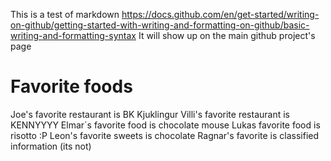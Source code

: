 This is a test of markdown
https://docs.github.com/en/get-started/writing-on-github/getting-started-with-writing-and-formatting-on-github/basic-writing-and-formatting-syntax
It will show up on the main github project's page

# Favorite foods
Joe's favorite restaurant is BK Kjuklingur
Villi's favorite restaurant is KENNYYYY
Elmar´s favorite food is chocolate mouse
Lukas favorite food is risotto :P
Leon's favorite sweets is chocolate
Ragnar's favorite is classified information (its not)
